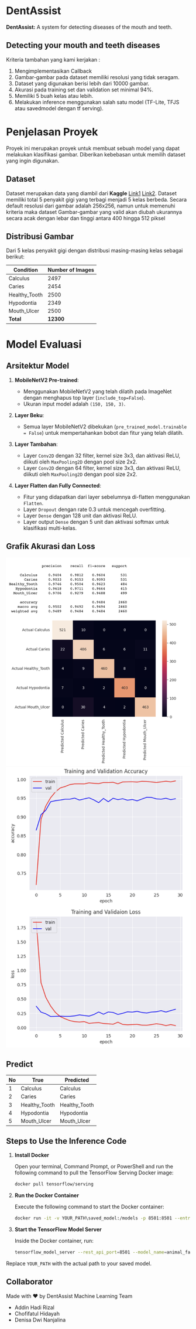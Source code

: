 # DentAssist
**DentAssist:** A system for detecting diseases of the mouth and teeth.
## Detecting your mouth and teeth diseases

Kriteria tambahan yang kami kerjakan :

1. Mengimplementasikan Callback
2. Gambar-gambar pada dataset memiliki resolusi yang tidak seragam.
3. Dataset yang digunakan berisi lebih dari 10000 gambar.
4. Akurasi pada training set dan validation set minimal 94%.
5. Memiliki 5 buah kelas atau lebih.
6. Melakukan inference menggunakan salah satu model (TF-Lite, TFJS atau savedmodel dengan tf serving).

# Penjelasan Proyek

Proyek ini merupakan proyek untuk membuat sebuah model yang dapat melakukan klasifikasi gambar. Diberikan kebebasan untuk memilih dataset yang ingin digunakan.

## Dataset

Dataset merupakan data yang diambil dari **Kaggle** [Link1](https://www.kaggle.com/datasets/salmansajid05/oral-diseases/data) [Link2](https://www.kaggle.com/datasets/alielhenidy/tooth-dataset). Dataset memiliki total 5 penyakit gigi yang terbagi menjadi 5 kelas berbeda. Secara default resolusi dari gambar adalah 256x256, namun untuk memenuhi kriteria maka dataset Gambar-gambar yang valid akan diubah ukurannya secara acak dengan lebar dan tinggi antara 400 hingga 512 piksel

## Distribusi Gambar

Dari 5 kelas penyakit gigi dengan distribusi masing-masing kelas sebagai berikut:

| Condition     | Number of Images |
| ------------- | ---------------- |
| Calculus      | 2497             |
| Caries        | 2454             |
| Healthy_Tooth | 2500             |
| Hypodontia    | 2349             |
| Mouth_Ulcer   | 2500             |
| **Total**     | **12300**        |

# Model Evaluasi

## Arsitektur Model

1. **MobileNetV2 Pre-trained**:

   - Menggunakan MobileNetV2 yang telah dilatih pada ImageNet dengan menghapus top layer (`include_top=False`).
   - Ukuran input model adalah `(150, 150, 3)`.

2. **Layer Beku**:

   - Semua layer MobileNetV2 dibekukan (`pre_trained_model.trainable = False`) untuk mempertahankan bobot dan fitur yang telah dilatih.

3. **Layer Tambahan**:

   - Layer `Conv2D` dengan 32 filter, kernel size 3x3, dan aktivasi ReLU, diikuti oleh `MaxPooling2D` dengan pool size 2x2.
   - Layer `Conv2D` dengan 64 filter, kernel size 3x3, dan aktivasi ReLU, diikuti oleh `MaxPooling2D` dengan pool size 2x2.

4. **Layer Flatten dan Fully Connected**:
   - Fitur yang didapatkan dari layer sebelumnya di-flatten menggunakan `Flatten`.
   - Layer `Dropout` dengan rate 0.3 untuk mencegah overfitting.
   - Layer `Dense` dengan 128 unit dan aktivasi ReLU.
   - Layer output `Dense` dengan 5 unit dan aktivasi softmax untuk klasifikasi multi-kelas.

## Grafik Akurasi dan Loss

<img src="https://github.com/DentAssist/Machine-Learning/blob/main/images/akurasi.png" width="700">
<img src="https://github.com/DentAssist/Machine-Learning/blob/main/images/grafik.png" width="700">

## Predict

| No  | True          | Predicted     |
| --- | ------------- | ------------- |
| 1   | Calculus      | Calculus      |
| 2   | Caries        | Caries        |
| 3   | Healthy_Tooth | Healthy_Tooth |
| 4   | Hypodontia    | Hypodontia    |
| 5   | Mouth_Ulcer   | Mouth_Ulcer   |

## Steps to Use the Inference Code

1. **Install Docker**

    Open your terminal, Command Prompt, or PowerShell and run the following command to pull the TensorFlow Serving Docker image:
    ```sh
    docker pull tensorflow/serving
    ```

2. **Run the Docker Container**

    Execute the following command to start the Docker container:
    ```sh
    docker run -it -v YOUR_PATH\saved_model:/models -p 8501:8501 --entrypoint /bin/bash tensorflow/serving
    ```

3. **Start the TensorFlow Model Server**

    Inside the Docker container, run:
    ```sh
    tensorflow_model_server --rest_api_port=8501 --model_name=animal_faces_model --model_base_path=/models/animal_faces_model/
    ```

Replace `YOUR_PATH` with the actual path to your saved model.

## Collaborator
Made with ❤️ by DentAssist Machine Learning Team
- Addin Hadi Rizal
- Chofifatul Hidayah
- Denisa Dwi Nanjalina
